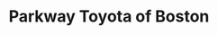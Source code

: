 ---
title: "Parkway Toyota of Boston"
url: /west-roxbury/parkway-toyota-of-boston/
shop: Autohaus
---